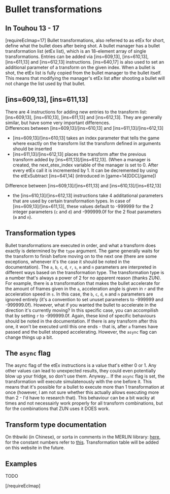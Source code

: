 # Bullet transformations
## In Touhou 13 - 17
[requireEclmap=17]
Bullet transformations, also referred to as etEx for short, define what the bullet does after being shot. A bullet manager has a bullet transformation list (etEx list), which is an 18-element array of single transformations. Entries can be added via [ins=609,13], [ins=610,13], [ins=611,13] and [ins=612,13] instructions. [ins=640,17] is also used to set an additional parameter of a transform on the given index. When a bullet is shot, the etEx list is fully copied from the bullet manager to the bullet itself. This means that modifying the manager's etEx list after shooting a bullet will not change the list used by that bullet. 

## [ins=609,13], [ins=611,13]
There are 4 instructions for adding new entries to the transform list: [ins=609,13], [ins=610,13], [ins=611,13] and [ins=612,13]. They are generally similar, but have some very important differences.  
Differences between [ins=609,13]/[ins=610,13] and [ins=611,13]/[ins=612,13]
- [ins=609,13]/[ins=610,13] takes an index parameter that tells the game where exactly on the transform list the transform defined in arguments should be inserted
- [ins=611,13]/[ins=612,13] places the transform after the previous transform added by [ins=611,13]/[ins=612,13]. (When a manager is created, the next_etex_index variable of the manager is set to 0. After every etEx call it is incremented by 1. It can be decremented by using the etExSubtract [ins=641,14] (introduced in [game=14]DDC[/game])

Difference between [ins=609,13]/[ins=611,13] and [ins=610,13]/[ins=612,13]
- the [ins=610,13]/[ins=612,13] instructions take 4 additational parameters that are used by certain transformation types. In case of [ins=609,13]/[ins=611,13], these values default to -999999 for the 2 integer parameters (`c` and `d`) and -999999.0f for the 2 float parameters (`m` and `n`).

## Transformation types
Bullet transformations are executed in order, and what a transform does exactly is determined by the `type` argument. The game generally waits for the transform to finish before moving on to the next one (there are some exceptions, whenever it's the case it should be noted in the documentation). The `a`, `b`, `c`, `d`, `r`, `s`, `m` and `n` parameters are interpreted in different ways based on the transformation type. The transformation type is a number that's always a power of 2 for no apparent reason (thanks ZUN). For example, there is a transformation that makes the bullet accelerate for the amount of frames given in the `a`, acceleration angle is given in `r` and the acceleration speed in `s`. In this case, the `b`, `c`, `d`, `m` and `n` parameters are ignored entirely (it's a convention to set unuset parameters to -999999 and -999999.0f). However, what if you wanted the bullet to accelerate in the direction it's currently moving? In this specific case, you can accompilish that by setting `r` to -999999.0f. Again, these kind of specific behaviours should be noted in the documentation. If there is any transform after this one, it won't be executed until this one ends - that is, after `a` frames have passed and the bullet stopped accelerating. However, the `async` flag can change things up a bit.

## The `async` flag
The async flag of the etEx instructions is a value that's either 0 or 1. Any other values can lead to unexpected results, they could even potentially blow up your fridge, so don't use them. Anyway... If the `async` flag is set, the transformation will execute simulatenously with the one before it. This means that it's possible for a bullet to execute more than 1 transformation at once (however, I am not sure whether this actually allows executing more than 2 - I'd have to research that). This behaviour can be a bit wacky at times and not necessairly work properly for all transform combinations, but for the combinations that ZUN uses it DOES work.

## Transform type documentation
On thbwiki (in Chinese), or sorta in comments in the MERLIN liibrary: [here](https://github.com/Priw8/merlin/blob/master/th17/merlin/inline/etama.tecl), for the constant numbers refer to [this](https://github.com/Priw8/merlin/blob/master/th17/merlin/globals/etama.tecl). Transformation table will be added on this website in the future.

## Examples
TODO

[/requireEclmap]